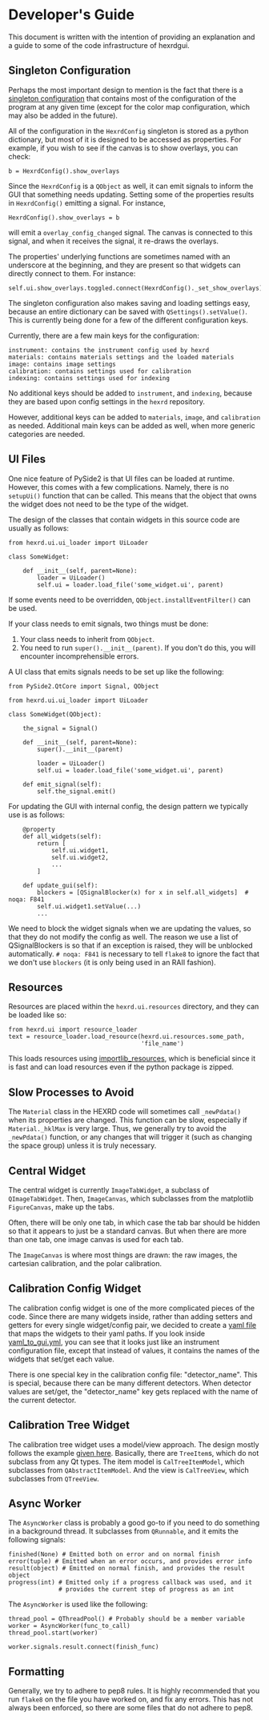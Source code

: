 Developer's Guide
=================

This document is written with the intention of providing an explanation
and a guide to some of the code infrastructure of hexrdgui.

Singleton Configuration
-----------------------

Perhaps the most important design to mention is the fact that there is
a [singleton configuration](hexrd_config.py) that contains most of the
configuration of the program at any given time (except for the color
map configuration, which may also be added in the future).

All of the configuration in the `HexrdConfig` singleton is stored as a
python dictionary, but most of it is designed to be accessed as
properties. For example, if you wish to see if the canvas is to show
overlays, you can check:
```
b = HexrdConfig().show_overlays
```

Since the `HexrdConfig` is a `QObject` as well, it can emit signals to
inform the GUI that something needs updating. Setting some of the
properties results in `HexrdConfig()` emitting a signal. For instance,
```
HexrdConfig().show_overlays = b
```
will emit a `overlay_config_changed` signal. The canvas is connected to
this signal, and when it receives the signal, it re-draws the overlays.

The properties' underlying functions are sometimes named with an
underscore at the beginning, and they are present so that widgets can
directly connect to them. For instance:
```
self.ui.show_overlays.toggled.connect(HexrdConfig()._set_show_overlays)
```

The singleton configuration also makes saving and loading settings
easy, because an entire dictionary can be saved with
`QSettings().setValue()`. This is currently being done for a few of the
different configuration keys.

Currently, there are a few main keys for the configuration:
```
instrument: contains the instrument config used by hexrd
materials: contains materials settings and the loaded materials
image: contains image settings
calibration: contains settings used for calibration
indexing: contains settings used for indexing
```

No additional keys should be added to `instrument`, and `indexing`,
because they are based upon config settings in the `hexrd` repository.

However, additional keys can be added to `materials`, `image`, and
`calibration` as needed. Additional main keys can be added as well,
when more generic categories are needed.

UI Files
--------

One nice feature of PySide2 is that UI files can be loaded at runtime.
However, this comes with a few complications. Namely, there is no
`setupUi()` function that can be called. This means that the object
that owns the widget does not need to be the type of the widget.

The design of the classes that contain widgets in this source code
are usually as follows:
```
from hexrd.ui.ui_loader import UiLoader

class SomeWidget:

    def __init__(self, parent=None):
        loader = UiLoader()
        self.ui = loader.load_file('some_widget.ui', parent)
```

If some events need to be overridden, `QObject.installEventFilter()` can
be used.

If your class needs to emit signals, two things must be done:

1. Your class needs to inherit from `QObject`.
2. You need to run `super().__init__(parent)`. If you don't do this, you
   will encounter incomprehensible errors.

A UI class that emits signals needs to be set up like the following:
```
from PySide2.QtCore import Signal, QObject

from hexrd.ui.ui_loader import UiLoader

class SomeWidget(QObject):

    the_signal = Signal()

    def __init__(self, parent=None):
        super().__init__(parent)

        loader = UiLoader()
        self.ui = loader.load_file('some_widget.ui', parent)

    def emit_signal(self):
        self.the_signal.emit()
```

For updating the GUI with internal config, the design pattern we typically
use is as follows:
```
    @property
    def all_widgets(self):
        return [
            self.ui.widget1,
            self.ui.widget2,
            ...
        ]

    def update_gui(self):
        blockers = [QSignalBlocker(x) for x in self.all_widgets]  # noqa: F841
        self.ui.widget1.setValue(...)
        ...
```

We need to block the widget signals when we are updating the values, so that
they do not modify the config as well. The reason we use a list of
QSignalBlockers is so that if an exception is raised, they will be unblocked
automatically. `# noqa: F841` is necessary to tell `flake8` to ignore the
fact that we don't use `blockers` (it is only being used in an RAII fashion).

Resources
---------

Resources are placed within the `hexrd.ui.resources` directory, and they
can be loaded like so:
```
from hexrd.ui import resource_loader
text = resource_loader.load_resource(hexrd.ui.resources.some_path,
                                     'file_name')
```

This loads resources using
[importlib_resources](https://importlib-resources.readthedocs.io/en/latest/),
which is beneficial since it is fast and can load resources even if the
python package is zipped.

Slow Processes to Avoid
-----------------------

The `Material` class in the HEXRD code will sometimes call
`_newPdata()` when its properties are changed. This function can be
slow, especially if `Material._hklMax` is very large. Thus, we generally
try to avoid the `_newPdata()` function, or any changes that will
trigger it (such as changing the space group) unless it is truly
necessary.

Central Widget
--------------

The central widget is currently `ImageTabWidget`, a subclass of
`QImageTabWidget`. Then, `ImageCanvas`, which subclasses from the
matplotlib `FigureCanvas`, make up the tabs.

Often, there will be only one tab, in which case the tab bar should
be hidden so that it appears to just be a standard canvas. But when
there are more than one tab, one image canvas is used for each tab.

The `ImageCanvas` is where most things are drawn: the raw images,
the cartesian calibration, and the polar calibration.

Calibration Config Widget
-------------------------

The calibration config widget is one of the more complicated pieces
of the code. Since there are many widgets inside, rather than adding
setters and getters for every single widget/config pair, we decided
to create a [yaml file](resources/calibration/yaml_to_gui.yml) that
maps the widgets to their yaml paths. If you look inside
[yaml_to_gui.yml](resources/calibration/yaml_to_gui.yml), you can see
that it looks just like an instrument configuration file, except that
instead of values, it contains the names of the widgets that set/get
each value.

There is one special key in the calibration config file:
"detector_name". This is special, because there can be many different
detectors. When detector values are set/get, the "detector_name" key
gets replaced with the name of the current detector.

Calibration Tree Widget
-----------------------

The calibration tree widget uses a model/view approach. The design
mostly follows the example
[given here](https://doc.qt.io/qt-5/qtwidgets-itemviews-simpletreemodel-example.html).
Basically, there are `TreeItem`s, which do not subclass from any Qt
types. The item model is `CalTreeItemModel`, which subclasses from
`QAbstractItemModel`. And the view is `CalTreeView`, which subclasses
from `QTreeView`.

Async Worker
------------

The `AsyncWorker` class is probably a good go-to if you need to do
something in a background thread. It subclasses from `QRunnable`, and
it emits the following signals:
```
finished(None) # Emitted both on error and on normal finish
error(tuple) # Emitted when an error occurs, and provides error info
result(object) # Emitted on normal finish, and provides the result object
progress(int) # Emitted only if a progress callback was used, and it
              # provides the current step of progress as an int
```

The `AsyncWorker` is used like the following:
```
thread_pool = QThreadPool() # Probably should be a member variable
worker = AsyncWorker(func_to_call)
thread_pool.start(worker)

worker.signals.result.connect(finish_func)
```

Formatting
----------

Generally, we try to adhere to pep8 rules. It is highly recommended that
you run `flake8` on the file you have worked on, and fix any errors.
This has not always been enforced, so there are some files that do not
adhere to pep8.
